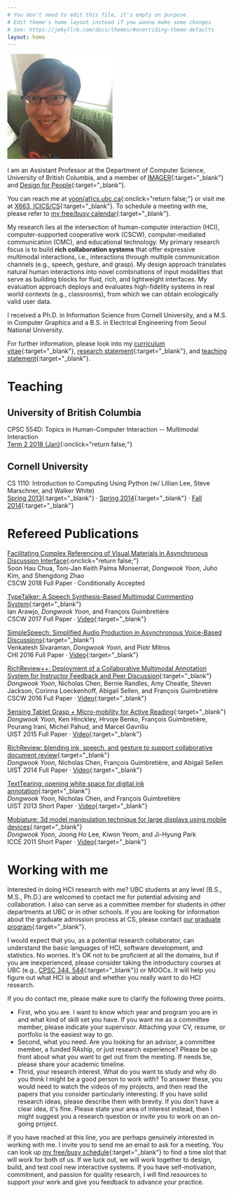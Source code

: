 ```yaml
---
# You don't need to edit this file, it's empty on purpose.
# Edit theme's home layout instead if you wanna make some changes
# See: https://jekyllrb.com/docs/themes/#overriding-theme-defaults
layout: home
---
```


<div id="about"></div>

![Dongwook's headshot](/files/profile.jpg)

I am an Assistant Professor at the Department of Computer Science, University of British Columbia, and a member of [IMAGER](https://www.cs.ubc.ca/nest/imager){:target="_blank"} and [Design for People](http://apsc-hci.sites.olt.ubc.ca/){:target="_blank"}.

You can reach me at [yoon(at)cs.ubc.ca](#){:onclick="return false;"} or visit me at [X663, ICICS/CS](https://goo.gl/maps/imJwWLmVLev){:target="_blank"}. To schedule a meeting with me, please refer to [my free/busy calendar](/cal){:target="_blank"}.

My research lies at the intersection of human-computer interaction (HCI), computer-supported cooperative work (CSCW), computer-mediated communication (CMC), and educational technology. My primary research focus is to build **rich collaboration systems** that offer expressive multimodal interactions, i.e., interactions through multiple communication channels (e.g., speech, gesture, and grasp). My design approach translates natural human interactions into novel combinations of input modalities that serve as building blocks for fluid, rich, and lightweight interfaces. My evaluation approach deploys and evaluates high-fidelity systems in real world contexts (e.g., classrooms), from which we can obtain ecologically valid user data.

I received a Ph.D. in Information Science from Cornell University, and a M.S. in Computer Graphics and a B.S. in Electrical Engineering from Seoul National University.

For further information, please look into my [curriculum vitae][link.cv]{:target="_blank"}, [research statement][link.rs]{:target="_blank"}, and [teaching statement][link.ts]{:target="_blank"}.

[link.cv]: files/cv.pdf
[link.rs]: files/rs.pdf
[link.ts]: files/ts.pdf


# Teaching

## University of British Columbia

CPSC 554D: Topics in Human-Computer Interaction -- Multimodal Interaction  
[Term 2 2018 (Jan)](){:onclick="return false;"}

## Cornell University

CS 1110: Introduction to Computing Using Python (w/ Lillian Lee, Steve Marschner, and Walker White)  
[Spring 2013](https://www.cs.cornell.edu/courses/cs1110/2013sp/){:target="_blank"}  · 
[Spring 2014](https://www.cs.cornell.edu/courses/cs1110/2014sp/){:target="_blank"}  · 
[Fall 2014](https://www.cs.cornell.edu/courses/cs1110/2014fa/){:target="_blank"} 


# Refereed Publications

[Facilitating Complex Referencing of Visual Materials in Asynchronous Discussion Interface](/#){:onclick="return false;"}  
Soon Hau Chua, Toni-Jan Keith Palma Monserrat, *Dongwook Yoon*, Juho Kim, and Shengdong Zhao  
CSCW 2018 Full Paper · Conditionally Accepted

[TypeTalker: A Speech Synthesis-Based Multimodal Commenting System](/files/papers/cscw2017-typetalker.pdf){:target="_blank"}  
Ian Arawjo, *Dongwook Yoon*, and François Guimbretière  
CSCW 2017 Full Paper · [Video](https://www.youtube.com/watch?v=jKW6uQ2LIis&feature=youtu.be){:target="_blank"} 

[SimpleSpeech: Simplified Audio Production in Asynchronous Voice-Based Discussions](/files/papers/chi2016-simplespeech.pdf){:target="_blank"}  
Venkatesh Sivaraman, *Dongwook Yoon*, and Piotr Mitros  
CHI 2016 Full Paper · [Video](https://www.youtube.com/watch?v=BoUpUY3scvk&feature=youtu.be){:target="_blank"} 

[RichReview++: Deployment of a Collaborative Multimodal Annotation System for Instructor Feedback and Peer Discussion](/files/papers/cscw2016-richreviewpp.pdf){:target="_blank"}  
*Dongwook Yoon*, Nicholas Chen, Bernie Randles, Amy Cheatle, Steven Jackson, Corinna Loeckenhoff, Abigail Sellen, and François Guimbretière  
CSCW 2016 Full Paper · [Video](https://www.youtube.com/watch?v=xUeda4S2NLA&feature=youtu.be){:target="_blank"}

[Sensing Tablet Grasp + Micro-mobility for Active Reading](/files/papers/uist2015-grasptablet.pdf){:target="_blank"}  
*Dongwook Yoon*, Ken Hinckley, Hrvoje Benko, François Guimbretière, Pourang Irani, Michel Pahud, and Marcel Gavriliu  
UIST 2015 Full Paper · [Video](https://www.youtube.com/watch?v=mTSfoh-M88w){:target="_blank"}

[RichReview: blending ink, speech, and gesture to support collaborative document review](/files/papers/uist2014-richreview.pdf){:target="_blank"}  
*Dongwook Yoon*, Nicholas Chen, François Guimbretière, and Abigail Sellen  
UIST 2014 Full Paper · [Video](https://www.youtube.com/watch?v=twSTqxghHNQ){:target="_blank"}

[TextTearing: opening white space for digital ink annotation](/files/papers/uist2013-texttearing.pdf){:target="_blank"}  
*Dongwook Yoon*, Nicholas Chen, and François Guimbretière  
UIST 2013 Short Paper · [Video](https://www.youtube.com/watch?v=LSkR5-Cq4Dc){:target="_blank"}

[Mobiature: 3d model manipulation technique for large displays using mobile devices](/files/papers/icce2012-mobiature.pdf){:target="_blank"}  
*Dongwook Yoon*, Joong Ho Lee, Kiwon Yeom, and Ji-Hyung Park  
ICCE 2011 Short Paper · [Video](https://www.youtube.com/watch?v=BSbDmBLxKzE){:target="_blank"}


# Working with me

Interested in doing HCI research with me? UBC students at any level (B.S., M.S., Ph.D.) are welcomed to contact me for potential advising and collaboration. I also can serve as a committee member for students in other departments at UBC or in other schools. If you are looking for information about the graduate admission process at CS, please contact [our graduate program](https://www.cs.ubc.ca/students/grad/prospective){:target="_blank"}.

I would expect that you, as a potential research collaborator, can understand the basic languages of HCI, software development, and statistics. No worries. It's OK not to be proficient at all the domains, but if you are inexperienced, please consider taking the introductory courses at UBC (e.g., [CPSC 344, 544](https://www.cs.ubc.ca/students/undergrad/courses-deadlines/course-timetable){:target="_blank"}) or MOOCs. It will help you figure out what HCI is about and whether you really want to do HCI research.

If you do contact me, please make sure to clarify the following three points.
* First, who you are. I want to know which year and program you are in and what kind of skill set you have. If you want me as a committee member, please indicate your supervisor. Attaching your CV, resume, or portfolio is the easiest way to go. 
* Second, what you need. Are you looking for an advisor, a committee member, a funded RAship, or just research experience? Please be up front about what you want to get out from the meeting. If needs be, please share your academic timeline.
* Thrid, your research interest. What do you want to study and why do you think I might be a good person to work with? To answer these, you would need to watch the videos of my projects, and then read the papers that you consider particularly interesting. If you have solid research ideas, please describe them with brevity. If you don't have a clear idea, it's fine. Please state your area of interest instead, then I might suggest you a research question or invite you to work on an on-going project.

If you have reached at this line, you are perhaps genuinely interested in working with me. I invite you to send me an email to ask for a meeting. You can look up [my free/busy schedule](/cal){:target="_blank"} to find a time slot that will work for both of us. If we luck out, we will work together to design, build, and test cool new interactive systems. If you have self-motivation, commitment, and passion for quality research, I will find resources to support your work and give you feedback to advance your practice.